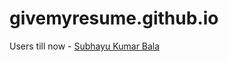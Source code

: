 # givemyresume.github.io

Users till now  - [Subhayu Kumar Bala](https://givemyresume.github.io/subhayu99/resume.html)